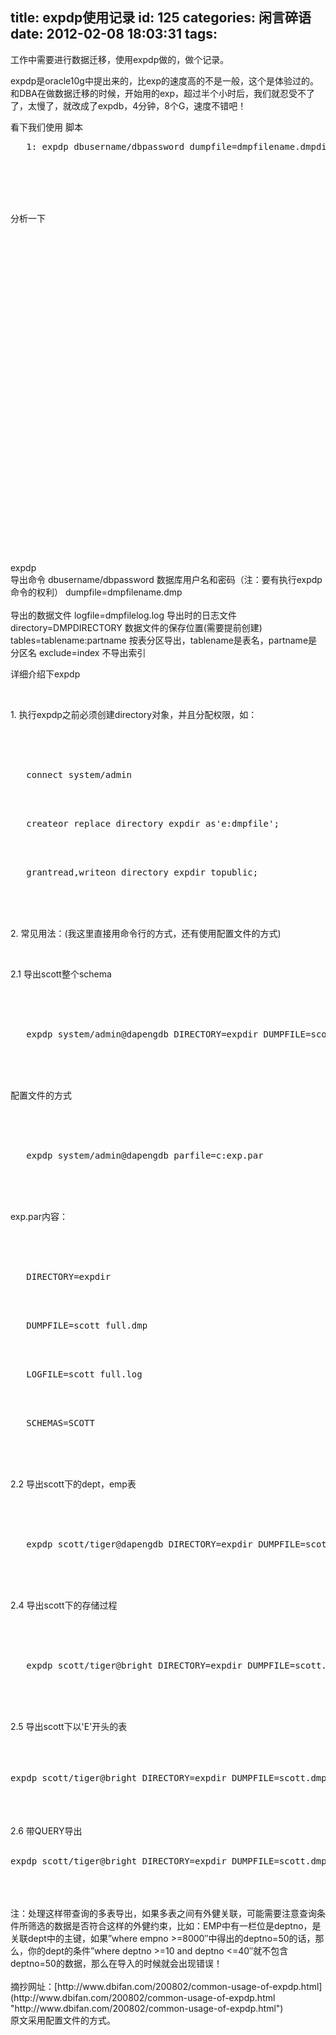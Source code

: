title: expdp使用记录
id: 125
categories: 闲言碎语
date: 2012-02-08 18:03:31
tags:
---

工作中需要进行数据迁移，使用expdp做的，做个记录。

expdp是oracle10g中提出来的，比exp的速度高的不是一般，这个是体验过的。和DBA在做数据迁移的时候，开始用的exp，超过半个小时后，我们就忍受不了了，太慢了，就改成了expdb，4分钟，8个G，速度不错吧！

看下我们使用 脚本
<pre><span>   1:</span> expdp dbusername/dbpassword dumpfile=dmpfilename.dmpdirectory=DMPDIRECTORY tables=tablename:partname exclude=index;</pre>
</br>
</br>
</br>&nbsp;
</br>

分析一下

</br>
</br>
</br>
</br>
</br>
</br>
</br>
</br>
</br>
</br>
</br>
</br>
</br>
</br>
</br>
</br>
</br>
</br>
</br>
</br>
</br>
</br>
</br>
</br>
</br>
</br>
</br>
</br>
</br>
</br>
</br> expdp<span>&nbsp;</span>
</br> 导出命令 dbusername/dbpassword 数据库用户名和密码（注：要有执行expdp命令的权利） dumpfile=dmpfilename.dmp
</br>
</br> 导出的数据文件 logfile=dmpfilelog.log 导出时的日志文件 directory=DMPDIRECTORY 数据文件的保存位置(需要提前创建) tables=tablename:partname 按表分区导出，tablename是表名，partname是分区名 exclude=index 不导出索引
</br>

详细介绍下expdp

</br>

1\. 执行expdp之前必须创建directory对象，并且分配权限，如：

</br>
</br>
</br><pre><span>   </span><span>connect</span> system/<span>admin</span></pre>
</br>
</br><pre><span>   </span><span>create</span><span>or</span> replace directory expdir <span>as</span><span>'e:dmpfile'</span>;</pre>
</br>
</br><pre><span>   </span><span>grant</span><span>read</span>,<span>write</span><span>on</span> directory expdir <span>to</span><span>public</span>;</pre>
</br>
</br>
</br>

2\. 常见用法：(我这里直接用命令行的方式，还有使用配置文件的方式)

</br>

2.1 导出scott整个schema

</br>
</br>
</br><pre><span>   </span>expdp system/<span>admin</span>@dapengdb DIRECTORY=expdir DUMPFILE=scott_full.dmp LOGFILE=scott_full.log SCHEMAS=SCOTT</pre>
</br>
</br>
</br>

配置文件的方式

</br>
</br>
</br><pre><span>   </span>expdp system/<span>admin</span>@dapengdb parfile=c:exp.par </pre>
</br>
</br>
</br>

exp.par内容：

</br>
</br>
</br><pre><span>   </span>DIRECTORY=expdir</pre>
</br>
</br><pre><span>   </span>DUMPFILE=scott_full.dmp</pre>
</br>
</br><pre><span>   </span>LOGFILE=scott_full.log</pre>
</br>
</br><pre><span>   </span>SCHEMAS=SCOTT</pre>
</br>
</br>
</br>

2.2 导出scott下的dept，emp表

</br>
</br>
</br><pre><span>   </span>expdp scott/tiger@dapengdb DIRECTORY=expdir DUMPFILE=scott.dmp LOGFILE=scott.log TABLES=DEPT,EMP</pre>
</br>
</br>
</br>

2.4 导出scott下的存储过程

</br>
</br>
</br><pre><span>   </span>expdp scott/tiger@bright DIRECTORY=expdir DUMPFILE=scott.dmp LOGFILE=scott.log <span>INCLUDE</span>=PROCEDURE</pre>
</br>
</br>
</br>

2.5 导出scott下以'E'开头的表

</br>
</br><pre>expdp scott/tiger@bright DIRECTORY=expdir DUMPFILE=scott.dmp LOGFILE=scott.log <span>INCLUDE</span>=<span>TABLE</span>:&quot;<span>LIKE</span><span>'E%'</span>&quot;   –可以改成　<span>NOT</span><span>LIKE</span>,就导出不以E开头的表</pre>
</br>
</br>
</br>2.6 带QUERY导出
</br>
</br><pre>expdp scott/tiger@bright DIRECTORY=expdir DUMPFILE=scott.dmp LOGFILE=scott.log TABLES=EMP,DEPT QUERY=EMP:&quot;<span>where</span> empno &gt;=8000″ QUERY=DEPT:&quot;<span>where</span> deptno &gt;=10 <span>and</span> deptno &lt;=40″</pre>
</br>
</br>
</br>注：处理这样带查询的多表导出，如果多表之间有外健关联，可能需要注意查询条件所筛选的数据是否符合这样的外健约束，比如：EMP中有一栏位是deptno，是关联dept中的主键，如果”where empno &gt;=8000″中得出的deptno=50的话，那么，你的dept的条件”where deptno &gt;=10 and deptno &lt;=40″就不包含deptno=50的数据，那么在导入的时候就会出现错误！
</br>&nbsp;
</br>摘抄网址：[http://www.dbifan.com/200802/common-usage-of-expdp.html](http://www.dbifan.com/200802/common-usage-of-expdp.html "http://www.dbifan.com/200802/common-usage-of-expdp.html")
</br>原文采用配置文件的方式。
</br>
</br>
